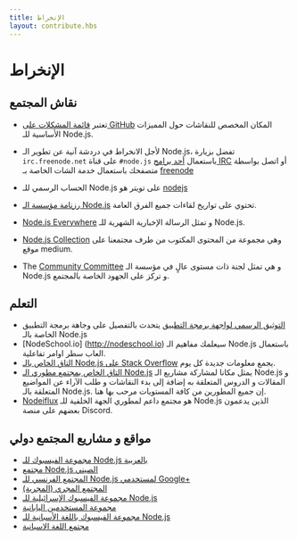 ```yaml
---
title: الإنخراط
layout: contribute.hbs
---
```

# الإنخراط

## نقاش المجتمع

- تعتبر [قائمة المشكلات على GitHub]() المكان المخصص للنقاشات حول المميزات الأساسية للـ Node.js.
- لأجل الانخراط في دردشة آنية عن تطوير الـ Node.js، تفضل بزيارة `irc.freenode.net` على قناة `#node.js` باستعمال [أحد برامج IRC](http://en.wikipedia.org/wiki/Comparison_of_Internet_Relay_Chat_clients) أو اتصل بواسطة متصفحك باستعمال خدمة الشات الخاصة بـ [freenode](http://webchat.freenode.net/?channels=node.js)
- الحساب الرسمي للـ Node.js على تويتر هو [nodejs](https://twitter.com/nodejs)
- [رزنامة مؤسسة الـ Node.js](https://nodejs.org/calendar) تحتوي على تواريخ لقاءات جميع الفرق العامة.

- [Node.js Everywhere](https://newsletter.nodejs.org) و تمثل الرسالة الإخبارية الشهرية للـ Node.js.

- [Node.js Collection](https://medium.com/the-node-js-collection) وهي مجموعة من المحتوى المكتوب من طرف مجتمعنا على موقع medium.
- The [Community Committee](https://github.com/nodejs/community-committee) و هي تمثل لجنة ذات مستوى عالٍ في مؤسسة الـ Node.js و تركز على الجهود الخاصة بالمجتمع.

## التعلم

- [التوثيق الرسمي لواجهة برمجة التطبيق](/api) يتحدث بالتفصيل على وجاهة برمجة التطبيق الخاصة بالـ Node.js
- [NodeSchool.io] (http://nodeschool.io) سيعلمك مفاهيم الـ Node.js باستعمال العاب سطر اوامر تفاعلية.
- [التاق الخاص بالـ Node.js على Stack Overflow](http://stackoverflow.com/questions/tagged/node.js) يجمع معلومات جديدة كل يوم.
- [التاق الخاص بمجتمع مطوري الـ Node.js](https://dev.to/t/node) يمثل مكانا لمشاركة مشاريع الـ Node.js و المقالات و الدروس المتعلقة به إضافة إلى بدء النقاشات و طلب الآراء عن المواضيع المتعلقة بالـ Node.js. إن جميع المطورين من كافة المستويات مرحب بها هنا.
- [Nodeiflux](https://discordapp.com/invite/vUsrbjd) هو مجتمع داعم لمطوري الجهة الخلفية للـ Node.js الذين يدعمون بعضهم على منصة Discord.

## مواقع و مشاريع المجتمع دولي

- [مجموعة الفيسبوك للـ Node.js بالعربية](https://www.facebook.com/groups/node.ar)
- [مجتمع Node.js الصيني](http://cnodejs.org)
- [المجتمع الفرنسي للـ Node.js لمستخدمي Google+](https://plus.google.com/communities/113346206415381691435)
- [المجتمع المجري (المجرية)](http://nodehun.blogspot.com/)
- [مجموعة الفيسبوك الإسرائيلية للـ Node.js](https://www.facebook.com/groups/node.il/)
- [مجموعة المستخدمين اليابانية](http://nodejs.jp/)
- [مجموعة الفيسبوك باللغة الأسبانية للـ Node.js](https://www.facebook.com/groups/node.es/)
- [مجتمع اللغة الاسبانية](http://nodehispano.com)
